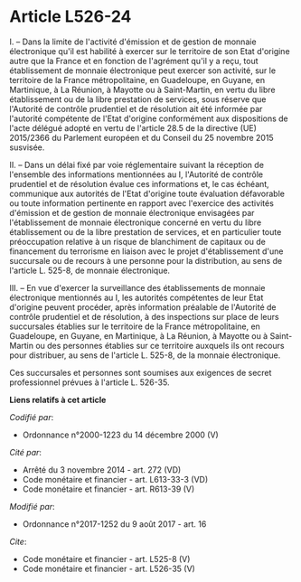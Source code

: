 # Article L526-24

I. – Dans la limite de l'activité d'émission et de gestion de monnaie électronique qu'il est habilité à exercer sur le
territoire de son Etat d'origine autre que la France et en fonction de l'agrément qu'il y a reçu, tout établissement de
monnaie électronique peut exercer son activité, sur le territoire de la France métropolitaine, en Guadeloupe, en Guyane, en
Martinique, à La Réunion, à Mayotte ou à Saint-Martin, en vertu du libre établissement ou de la libre prestation de services,
sous réserve que l'Autorité de contrôle prudentiel et de résolution ait été informée par l'autorité compétente de l'Etat
d'origine conformément aux dispositions de l'acte délégué adopté en vertu de l'article 28.5 de la directive (UE) 2015/2366 du
Parlement européen et du Conseil du 25 novembre 2015 susvisée. 

II. – Dans un délai fixé par voie réglementaire suivant la réception de l'ensemble des informations mentionnées au I,
l'Autorité de contrôle prudentiel et de résolution évalue ces informations et, le cas échéant, communique aux autorités de
l'Etat d'origine toute évaluation défavorable ou toute information pertinente en rapport avec l'exercice des activités
d'émission et de gestion de monnaie électronique envisagées par l'établissement de monnaie électronique concerné en vertu du
libre établissement ou de la libre prestation de services, et en particulier toute préoccupation relative à un risque de
blanchiment de capitaux ou de financement du terrorisme en liaison avec le projet d'établissement d'une succursale ou de
recours à une personne pour la distribution, au sens de l'article L. 525-8, de monnaie électronique. 

III. – En vue d'exercer la surveillance des établissements de monnaie électronique mentionnés au I, les autorités compétentes
de leur Etat d'origine peuvent procéder, après information préalable de l'Autorité de contrôle prudentiel et de résolution, à
des inspections sur place de leurs succursales établies sur le territoire de la France métropolitaine, en Guadeloupe, en
Guyane, en Martinique, à La Réunion, à Mayotte ou à Saint-Martin ou des personnes établies sur ce territoire auxquels ils ont
recours pour distribuer, au sens de l'article L. 525-8, de la monnaie électronique. 

Ces succursales et personnes sont soumises aux exigences de secret professionnel prévues à l'article L. 526-35.

**Liens relatifs à cet article**

_Codifié par_:

  - Ordonnance n°2000-1223 du 14 décembre 2000 (V)

_Cité par_:

  - Arrêté du 3 novembre 2014 - art. 272 (VD)
  - Code monétaire et financier - art. L613-33-3 (VD)
  - Code monétaire et financier - art. R613-39 (V)

_Modifié par_:

  - Ordonnance n°2017-1252 du 9 août 2017 - art. 16

_Cite_:

  - Code monétaire et financier - art. L525-8 (V)
  - Code monétaire et financier - art. L526-35 (V)
